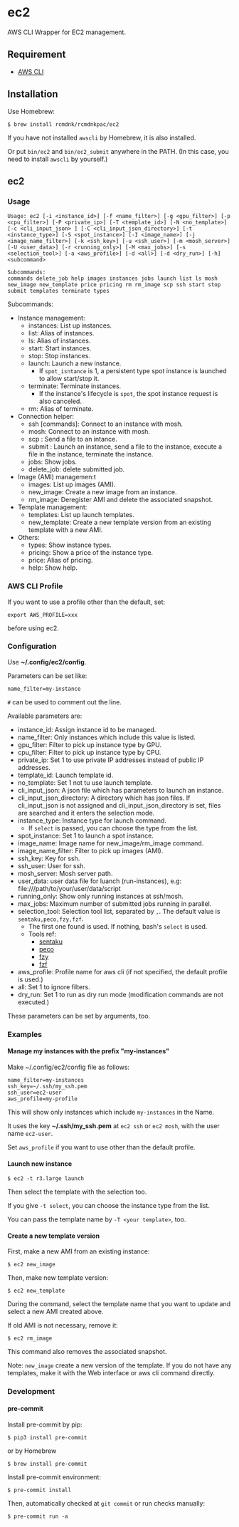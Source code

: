 # ec2

AWS CLI Wrapper for EC2 management.

## Requirement

- [AWS CLI](https://aws.amazon.com/cli/)

## Installation

Use Homebrew:

```
$ brew install rcmdnk/rcmdnkpac/ec2
```

If you have not installed `awscli` by Homebrew, it is also installed.

Or put `bin/ec2` and `bin/ec2_submit` anywhere in the PATH.
(In this case, you need to install `awscli` by yourself.)

## ec2

### Usage

```
Usage: ec2 [-i <instance_id>] [-f <name_filter>] [-g <gpu_filter>] [-p <cpu_filter>] [-P <private_ip>] [-T <template_id>] [-N <no_template>] [-c <cli_input_json> ] [-C <cli_input_json_directory>] [-t <instance_type>] [-S <spot_instance>] [-I <image_name>] [-j <image_name_filter>] [-k <ssh_key>] [-u <ssh_user>] [-m <mosh_server>] [-U <user_data>] [-r <running_only>] [-M <max_jobs>] [-s <selection_tool>] [-a <aws_profile>] [-d <all>] [-d <dry_run>] [-h] <subcommand>

Subcommands:
commands delete_job help images instances jobs launch list ls mosh new_image new_template price pricing rm rm_image scp ssh start stop submit templates terminate types
```

Subcommands:

- Instance management:
  - instances: List up instances.
  - list: Alias of instances.
  - ls: Alias of instances.
  - start: Start instances.
  - stop: Stop instances.
  - launch: Launch a new instance.
    - If `spot_isntance` is 1, a persistent type spot instance is launched to allow start/stop it.
  - terminate: Terminate instances.
    - If the instance's lifecycle is `spot`, the spot instance request is also canceled.
  - rm: Alias of terminate.
- Connection helper:
  - ssh \[commands\]: Connect to an instance with mosh.
  - mosh: Connect to an instance with mosh.
  - scp <file>: Send a file to an intance.
  - submit <file>: Launch an instance, send a file to the instance, execute a file in the instance, terminate the instance.
  - jobs: Show jobs.
  - delete_job: delete submitted job.
- Image (AMI) managemen:t
  - images: List up images (AMI).
  - new_image: Create a new image from an instance.
  - rm_image: Deregister AMI and delete the associated snapshot.
- Template management:
  - templates: List up launch templates.
  - new_template: Create a new template version from an existing template with a new AMI.
- Others:
  - types: Show instance types.
  - pricing: Show a price of the instance type.
  - price: Alias of pricing.
  - help: Show help.

### AWS CLI Profile

If you want to use a profile other than the default,
set:

```
export AWS_PROFILE=xxx
```

before using ec2.

### Configuration

Use **~/.config/ec2/config**.

Parameters can be set like:

```
name_filter=my-instance
```

`#` can be used to comment out the line.

Available parameters are:

- instance_id: Assign instance id to be managed.
- name_filter: Only instances which include this value is listed.
- gpu_filter: Filter to pick up instance type by GPU.
- cpu_filter: Filter to pick up instance type by CPU.
- private_ip: Set 1 to use private IP addresses instead of public IP addresses.
- template_id: Launch template id.
- no_template: Set 1 not tu use launch template.
- cli_input_json: A json file which has parameters to launch an instance.
- cli_input_json_directory: A directory which has json files. If cli_input_json is not assigned and cli_input_json_directory is set, files are searched and it enters the selection mode.
- instance_type: Instance type for launch command.
  - If `select` is passed, you can choose the type from the list.
- spot_instance: Set 1 to launch a spot instance.
- image_name: Image name for new_image/rm_image command.
- image_name_filter: Filter to pick up images (AMI).
- ssh_key: Key for ssh.
- ssh_user: User for ssh.
- mosh_server: Mosh server path.
- user_data: user data file for luanch (run-instances), e.g: file:///path/to/your/user/data/script
- running_only: Show only running instances at ssh/mosh.
- max_jobs: Maximum number of submitted jobs running in parallel.
- selection_tool: Selection tool list, separated by `,`. The default value is `sentaku,peco,fzy,fzf`.
  - The first one found is used. If nothing, bash's `select` is used.
  - Tools ref:
    - [sentaku](https://github.com/rcmdnk/sentaku/)
    - [peco](https://github.com/peco/peco)
    - [fzy](https://github.com/jhawthorn/fzy)
    - [fzf](https://github.com/junegunn/fzf)
- aws_profile: Profile name for aws cli (if not specified, the default profile is used.)
- all: Set 1 to ignore filters.
- dry_run: Set 1 to run as dry run mode (modification commands are not executed.)

These parameters can be set by arguments, too.

### Examples

#### Manage my instances with the prefix "my-instances"

Make ~/.config/ec2/config file as follows:

```
name_filter=my-instances
ssh_key=~/.ssh/my_ssh.pem
ssh_user=ec2-user
aws_profile=my-profile
```

This will show only instances which include `my-instances` in the Name.

It uses the key **~/.ssh/my_ssh.pem** at `ec2 ssh` or `ec2 mosh`, with the user name `ec2-user`.

Set `aws_profile` if you want to use other than the default profile.

#### Launch new instance

```
$ ec2 -t r3.large launch
```

Then select the template with the selection too.

If you give `-t select`, you can choose the instance type from the list.

You can pass the template name by `-T <your template>`, too.

#### Create a new template version

First, make a new AMI from an existing instance:

```
$ ec2 new_image
```

Then, make new template version:

```
$ ec2 new_template
```

During the command, select the template name that you want to update
and select a new AMI created above.

If old AMI is not necessary, remove it:

```
$ ec2 rm_image
```

This command also removes the associated snapshot.

Note: `new_image` create a new version of the template. If you do not have any templates,
make it with the Web interface or aws cli command directly.

### Development

#### pre-commit

Install pre-commit by pip:

```
$ pip3 install pre-commit
```

or by Homebrew

```
$ brew install pre-commit
```

Install pre-commit environment:

```
$ pre-commit install
```

Then, automatically checked at `git commit` or run checks manually:

```
$ pre-commit run -a
```
